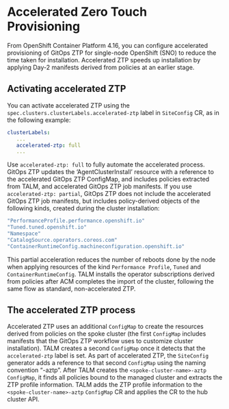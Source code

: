 # Accelerated Zero Touch Provisioning

From OpenShift Container Platform 4.16, you can configure accelerated provisioning of GitOps ZTP for single-node OpenShift (SNO) to reduce the time taken for installation. Accelerated ZTP speeds up installation by applying Day-2 manifests derived from policies at an earlier stage. 

## Activating accelerated ZTP
You can activate accelerated ZTP using the `spec.clusters.clusterLabels.accelerated-ztp` label in `SiteConfig` CR, as in the following example:

```yaml
clusterLabels:
   ...
   accelerated-ztp: full
   ...
```
Use `accelerated-ztp: full` to fully automate the accelerated process. GitOps ZTP updates the ‘AgentClusterInstall’ resource with a reference to the accelerated GitOps ZTP ConfigMap, and includes policies extracted from TALM, and accelerated GitOps ZTP job manifests. 
If you use `accelerated-ztp: partial`, GitOps ZTP does not include the accelerated GitOps ZTP job manifests, but includes policy-derived objects of the following kinds, created during the cluster installation:

```bash
"PerformanceProfile.performance.openshift.io"
"Tuned.tuned.openshift.io"
"Namespace"
"CatalogSource.operators.coreos.com"
"ContainerRuntimeConfig.machineconfiguration.openshift.io" 
```
This partial acceleration reduces the number of reboots done by the node when applying resources of the kind `Performance Profile`, `Tuned` and `ContainerRuntimeConfig`. 
TALM installs the operator subscriptions derived from policies after ACM completes the import of  the cluster, following the same flow as standard, non-accelerated ZTP.

## The accelerated ZTP process

Accelerated ZTP uses an additional `ConfigMap` to create the resources derived from policies on the spoke cluster (the first `ConfigMap` includes manifests that the GitOps ZTP workflow uses to customize cluster installation). TALM creates a second `ConfigMap` once it detects that the `accelerated-ztp` label is set. As part of accelerated ZTP, the `SiteConfig` generator adds a reference to that second `ConfigMap` using the naming convention “<spoke-cluster-name>-aztp”. 
After TALM creates the `<spoke-cluster-name>-aztp` `ConfigMap`, it finds all policies bound to the managed cluster and extracts the ZTP profile information. TALM adds the ZTP profile information to the `<spoke-cluster-name>-aztp` `ConfigMap` CR and applies the CR to the hub cluster API. 

